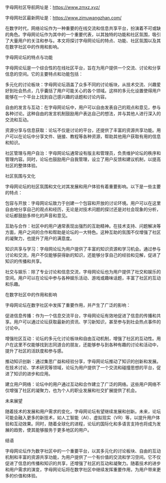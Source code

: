 字母网社区导航网址是：https://www.zmxz.xyz/

字母网社区最新网址是：https://www.zimuwangzhan.com/


在数字时代，网络论坛作为一种重要的在线交流和信息共享平台，扮演着不可或缺的角色。字母网论坛作为其中的一个重要代表，以其独特的功能和社区氛围，吸引了大量用户的关注和参与。本文将探讨字母网论坛的特点、功能、社区氛围以及其在数字社区中的作用和影响。

字母网论坛的特点与功能

字母网论坛是一个综合性的在线社区平台，旨在为用户提供一个交流、讨论和分享信息的空间。它的主要特点和功能包括：

多元化的讨论板块：字母网论坛涵盖了众多不同的讨论板块，从技术交流、兴趣爱好到社会热点，几乎囊括了用户可能关心的各个领域。这样的多元化设置使得用户能够在一个平台上找到自己感兴趣的话题和讨论内容。

自由的发言与互动：在字母网论坛中，用户可以自由发表自己的观点和意见，参与各种讨论。这种自由的发言机制鼓励用户表达自己的想法，并与其他人进行深入的交流和互动。

资源分享与信息获取：论坛不仅是讨论的平台，还提供了丰富的资源共享功能。用户可以在论坛中分享文件、链接、教程等各种资源，帮助其他用户获取有用的信息和知识。

社区管理与用户自治：字母网论坛通常设有版主和管理员，负责维护论坛的秩序和管理内容。同时，论坛也鼓励用户自我管理，设立了用户反馈和建议机制，以提高社区的整体体验。

社区氛围与文化

字母网论坛的社区氛围和文化对其发展和用户体验有着重要影响。以下是一些主要的特点：

包容与开放：字母网论坛致力于创建一个包容和开放的讨论环境。用户可以在这里自由地分享自己的观点和经历，无论是对技术问题的探讨还是对社会现象的分析，论坛都鼓励多样化的声音和意见。

互助与合作：社区中的用户通常表现出强烈的互助精神。在技术支持、问题解决等方面，用户之间的合作和帮助是论坛的一大特色。这种互助的氛围不仅增强了社区的凝聚力，也提升了用户的满意度。

知识共享与学习：字母网论坛为用户提供了丰富的知识资源和学习机会。通过参与讨论和交流，用户不仅能够获得新的知识，还能够分享自己的经验和见解，促进了知识的传播和共享。

社交与娱乐：除了专业讨论和信息交流，字母网论坛也为用户提供了社交和娱乐的空间。用户可以在论坛中参与各种娱乐活动、游戏或趣味话题，丰富了社区的互动和乐趣。

在数字社区中的作用和影响

字母网论坛在数字社区中发挥了重要作用，并产生了广泛的影响：

促进信息传播：作为一个信息交流平台，字母网论坛有效地促进了信息的传播和共享。用户可以通过论坛获取最新的资讯、学习新知识，甚至参与到社会热点事件的讨论中。

增强社区互动：论坛的多元化讨论板块和自由互动机制，增强了社区的互动性。用户在这里不仅能够找到志同道合的朋友，还能够参与到各种有趣的讨论和活动中，提升了社区的活跃度和参与感。

推动知识创新：通过集思广益和经验分享，字母网论坛推动了知识的创新和发展。在技术讨论、学术研究等领域，论坛为用户提供了一个交流和碰撞思想的平台，促进了知识的进步和应用。

建立用户网络：论坛中的用户通过互动和合作建立了广泛的网络。这些用户网络不仅增强了社区的凝聚力，也为个人的职业发展和社交扩展提供了机会。

未来展望

随着技术的发展和用户需求的变化，字母网论坛有望继续发展和创新。未来，论坛可能会融入更多的新技术，如人工智能（AI）、虚拟现实（VR）等，以提升用户体验和互动效果。同时，随着全球化的进程，论坛的国际化和多语言支持也将成为发展的趋势，使其能够服务于更多地区的用户。

结语

字母网论坛作为数字社区中的一个重要平台，以其多元化的讨论板块、自由的互动机制和丰富的资源共享功能，为用户提供了一个有价值的交流和学习空间。它不仅促进了信息的传播和知识的共享，还增强了社区的互动和凝聚力。随着技术的进步和用户需求的演变，字母网论坛将在数字社区中继续发挥重要作用，为用户带来更多的价值和体验。
